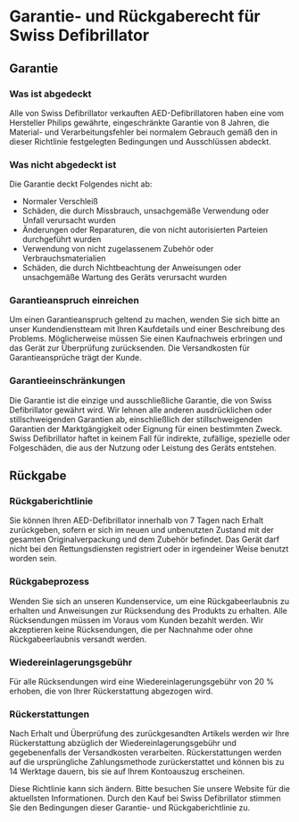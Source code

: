# Garantie- und Rückgaberecht für Swiss Defibrillator

## Garantie

### Was ist abgedeckt

Alle von Swiss Defibrillator verkauften AED-Defibrillatoren haben eine vom Hersteller Philips gewährte, eingeschränkte Garantie von 8 Jahren, die Material- und Verarbeitungsfehler bei normalem Gebrauch gemäß den in dieser Richtlinie festgelegten Bedingungen und Ausschlüssen abdeckt.

### Was nicht abgedeckt ist

Die Garantie deckt Folgendes nicht ab:

- Normaler Verschleiß
- Schäden, die durch Missbrauch, unsachgemäße Verwendung oder Unfall verursacht wurden
- Änderungen oder Reparaturen, die von nicht autorisierten Parteien durchgeführt wurden
- Verwendung von nicht zugelassenem Zubehör oder Verbrauchsmaterialien
- Schäden, die durch Nichtbeachtung der Anweisungen oder unsachgemäße Wartung des Geräts verursacht wurden

### Garantieanspruch einreichen

Um einen Garantieanspruch geltend zu machen, wenden Sie sich bitte an unser Kundendienstteam mit Ihren Kaufdetails und einer Beschreibung des Problems. Möglicherweise müssen Sie einen Kaufnachweis erbringen und das Gerät zur Überprüfung zurücksenden. Die Versandkosten für Garantieansprüche trägt der Kunde.

### Garantieeinschränkungen

Die Garantie ist die einzige und ausschließliche Garantie, die von Swiss Defibrillator gewährt wird. Wir lehnen alle anderen ausdrücklichen oder stillschweigenden Garantien ab, einschließlich der stillschweigenden Garantien der Marktgängigkeit oder Eignung für einen bestimmten Zweck. Swiss Defibrillator haftet in keinem Fall für indirekte, zufällige, spezielle oder Folgeschäden, die aus der Nutzung oder Leistung des Geräts entstehen.

## Rückgabe

### Rückgaberichtlinie

Sie können Ihren AED-Defibrillator innerhalb von 7 Tagen nach Erhalt zurückgeben, sofern er sich im neuen und unbenutzten Zustand mit der gesamten Originalverpackung und dem Zubehör befindet. Das Gerät darf nicht bei den Rettungsdiensten registriert oder in irgendeiner Weise benutzt worden sein.

### Rückgabeprozess

Wenden Sie sich an unseren Kundenservice, um eine Rückgabeerlaubnis zu erhalten und Anweisungen zur Rücksendung des Produkts zu erhalten. Alle Rücksendungen müssen im Voraus vom Kunden bezahlt werden. Wir akzeptieren keine Rücksendungen, die per Nachnahme oder ohne Rückgabeerlaubnis versandt werden.

### Wiedereinlagerungsgebühr

Für alle Rücksendungen wird eine Wiedereinlagerungsgebühr von 20 % erhoben, die von Ihrer Rückerstattung abgezogen wird.

### Rückerstattungen

Nach Erhalt und Überprüfung des zurückgesandten Artikels werden wir Ihre Rückerstattung abzüglich der Wiedereinlagerungsgebühr und gegebenenfalls der Versandkosten verarbeiten. Rückerstattungen werden auf die ursprüngliche Zahlungsmethode zurückerstattet und können bis zu 14 Werktage dauern, bis sie auf Ihrem Kontoauszug erscheinen.

Diese Richtlinie kann sich ändern. Bitte besuchen Sie unsere Website für die aktuellsten Informationen. Durch den Kauf bei Swiss Defibrillator stimmen Sie den Bedingungen dieser Garantie- und Rückgaberichtlinie zu.
